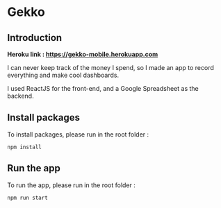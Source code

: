 # Gekko
## Introduction

**Heroku link : https://gekko-mobile.herokuapp.com**

I can never keep track of the money I spend, so I made an app to record everything and make cool dashboards.

I used ReactJS for the front-end, and a Google Spreadsheet as the backend. 

## Install packages

To install packages, please run in the root folder : 

`npm install` 

## Run the app

To run the app, please run in the root folder :

`npm run start`
